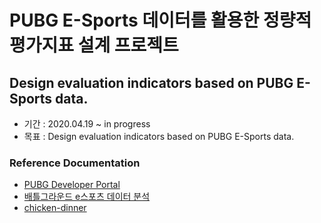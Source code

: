 PUBG E-Sports 데이터를 활용한 정량적 평가지표 설계 프로젝트
=============
Design evaluation indicators based on PUBG E-Sports data.
-------------

* 기간 : 2020.04.19 ~ in progress
* 목표 : Design evaluation indicators based on PUBG E-Sports data.

### Reference Documentation
* [PUBG Developer Portal](https://developer.pubg.com/)
* [배틀그라운드 e스포츠 데이터 분석](https://github.com/dataitgirls4/team_5)
* [chicken-dinner](https://github.com/crflynn/chicken-dinner)
